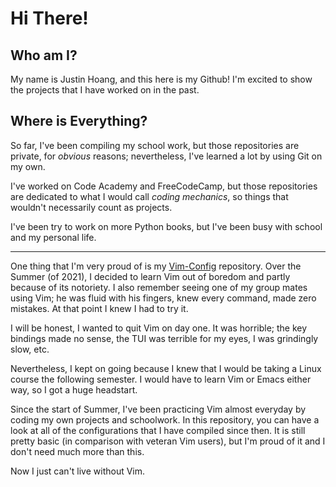 # Hi There!

## Who am I?

My name is Justin Hoang, and this here is my Github! I'm excited to show the projects that I have worked on in the past.

## Where is Everything?

So far, I've been compiling my school work, but those repositories are private, for *obvious* reasons; nevertheless, I've learned a lot by using Git on my own.

I've worked on Code Academy and FreeCodeCamp, but those repositories are dedicated to what I would call *coding mechanics*, so things that wouldn't necessarily count as projects.

I've been try to work on more Python books, but I've been busy with school and my personal life.

---

One thing that I'm very proud of is my [Vim-Config](https://github.com/suasuasuasuasua/Vim-Config) repository. Over the Summer (of 2021), I decided to learn Vim out of boredom and partly because of its notoriety. I also remember seeing one of my group mates using Vim; he was fluid with his fingers, knew every command, made zero mistakes. At that point I knew I had to try it.

I will be honest, I wanted to quit Vim on day one. It was horrible; the key bindings made no sense, the TUI was terrible for my eyes, I was grindingly slow, etc. 

Nevertheless, I kept on going because I knew that I would be taking a Linux course the following semester. I would have to learn Vim or Emacs either way, so I got a huge headstart. 

Since the start of Summer, I've been practicing Vim almost everyday by coding my own projects and schoolwork. In this repository, you can have a look at all of the configurations that I have compiled since then. It is still pretty basic (in comparison with veteran Vim users), but I'm proud of it and I don't need much more than this.

Now I just can't live without Vim.
